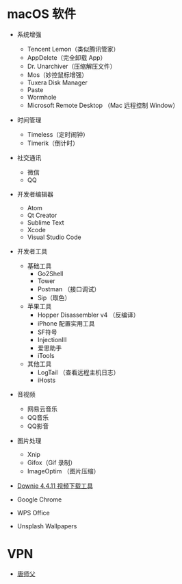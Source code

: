 #
# macOS 软件

- 系统增强
  - Tencent Lemon（类似腾讯管家）
  - AppDelete（完全卸载 App）
  - Dr. Unarchiver（压缩解压文件）
  - Mos（妙控鼠标增强）
  - Tuxera Disk Manager
  - Paste
  - Wormhole
  - Microsoft Remote Desktop （Mac 远程控制 Window）
- 时间管理
  - Timeless（定时闹钟）
  - Timerik（倒计时）
- 社交通讯
  - 微信
  - QQ
- 开发者编辑器
  - Atom
  - Qt Creator
  - Sublime Text
  - Xcode
  - Visual Studio Code
- 开发者工具
  - 基础工具
    - Go2Shell
    - Tower
    - Postman （接口调试）
    - Sip（取色）
  - 苹果工具
    - Hopper Disassembler v4 （反编译）
    - iPhone 配置实用工具
    - SF符号
    - InjectionIII
    - 爱思助手
    - iTools
  - 其他工具
    - LogTail （查看远程主机日志）
    - iHosts
- 音视频
  - 网易云音乐
  - QQ音乐
  - QQ影音
- 图片处理
  - Xnip
  - Gifox（Gif 录制）
  - ImageOptim （图片压缩）

- [Downie 4.4.11 视频下载工具](https://xclient.info/s/downie.html)
- Google Chrome
- WPS Office
- Unsplash Wallpapers

# VPN
- [唐师父](https://ldypage.zjyunkai.com/tsf_ios?138)
